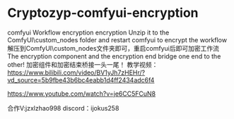 # Cryptozyp-comfyui-encryption
comfyui Workflow encryption encryption
Unzip it to the ComfyUI\custom_nodes folder and restart comfyui to encrypt the workflow
解压到ComfyUI\custom_nodes文件夹即可，重启comfyui后即可加密工作流
The encryption component and the encryption end bridge one end to the other!
加密组件和加密结束桥接一头一尾！
教学视频：
https://www.bilibili.com/video/BV1yJh7zHEHr/?vd_source=5b9fbe43b6bc4eabb1d4ff2434adc6f4

https://www.youtube.com/watch?v=je6CC5FCuN8

合作V:jzxlzhao998
discord：ijokus258

